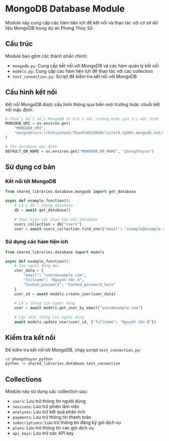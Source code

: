 # MongoDB Database Module

Module này cung cấp các hàm tiện ích để kết nối và thao tác với cơ sở dữ liệu MongoDB trong dự án Phong Thủy Số.

## Cấu trúc

Module bao gồm các thành phần chính:

- `mongodb.py`: Cung cấp kết nối với MongoDB và các hàm quản lý kết nối
- `models.py`: Cung cấp các hàm tiện ích để thao tác với các collection
- `test_connection.py`: Script để kiểm tra kết nối với MongoDB

## Cấu hình kết nối

Kết nối MongoDB được cấu hình thông qua biến môi trường hoặc chuỗi kết nối mặc định:

```python
# Chuỗi kết nối MongoDB từ biến môi trường hoặc giá trị mặc định
MONGODB_URI = os.environ.get(
    "MONGODB_URI",
    "mongodb+srv://hihuythanh:Thanh%401984@cluster0.tp90k.mongodb.net/?retryWrites=true&w=majority&appName=Cluster0"
)

# Tên database mặc định
DEFAULT_DB_NAME = os.environ.get("MONGODB_DB_NAME", "phongthuyso")
```

## Sử dụng cơ bản

### Kết nối tới MongoDB

```python
from shared_libraries.database.mongodb import get_database

async def example_function():
    # Lấy đối tượng database
    db = await get_database()
    
    # Thực hiện các thao tác với database
    users_collection = db["users"]
    user = await users_collection.find_one({"email": "example@example.com"})
```

### Sử dụng các hàm tiện ích

```python
from shared_libraries.database import models

async def example_function():
    # Tạo người dùng mới
    user_data = {
        "email": "user@example.com",
        "fullname": "Nguyễn Văn A",
        "hashed_password": "hashed_password_here"
    }
    user_id = await models.create_user(user_data)
    
    # Lấy thông tin người dùng
    user = await models.get_user_by_email("user@example.com")
    
    # Cập nhật thông tin người dùng
    await models.update_user(user_id, {"fullname": "Nguyễn Văn B"})
```

## Kiểm tra kết nối

Để kiểm tra kết nối tới MongoDB, chạy script `test_connection.py`:

```bash
cd phongthuyso_python
python -m shared_libraries.database.test_connection
```

## Collections

Module này sử dụng các collection sau:

- `users`: Lưu trữ thông tin người dùng
- `sessions`: Lưu trữ phiên làm việc
- `analyses`: Lưu trữ kết quả phân tích
- `payments`: Lưu trữ thông tin thanh toán
- `subscriptions`: Lưu trữ thông tin đăng ký gói dịch vụ
- `plans`: Lưu trữ thông tin các gói dịch vụ
- `api_keys`: Lưu trữ các API key 